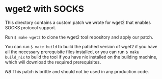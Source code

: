 # wget2 with SOCKS

This directory contains a custom patch we wrote for wget2 that enables SOCKS
protocol support.

Run `$ make wget2` to clone the wget2 tool repository and apply our patch.

You can run `$ make build` to build the patched version of wget2 if you have all
the necessary prerequisite files installed, or you can run `$ make build_nix` to
build the tool if you have nix installed on the building machine, which will
download the required prerequisites.

*NB* This patch is brittle and should not be used in any production code.
